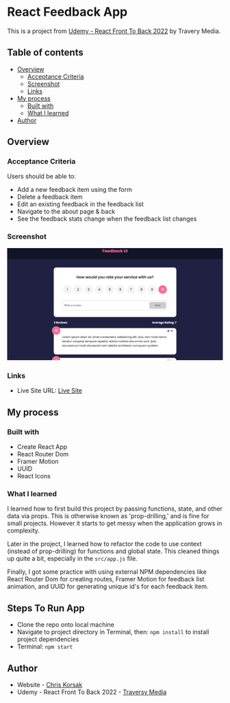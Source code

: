 # React Feedback App

This is a project from [Udemy - React Front To Back 2022](https://www.udemy.com/course/react-front-to-back-2022/) by Travery Media.

## Table of contents

- [Overview](#overview)
  - [Acceptance Criteria](#acceptance-criteria)
  - [Screenshot](#screenshot)
  - [Links](#links)
- [My process](#my-process)
  - [Built with](#built-with)
  - [What I learned](#what-i-learned)
- [Author](#author)

## Overview

### Acceptance Criteria

Users should be able to:

- Add a new feedback item using the form
- Delete a feedback item
- Edit an existing feedback in the feedback list
- Navigate to the about page & back
- See the feedback stats change when the feedback list changes

### Screenshot

![](src/images/app-screenshot.png)

### Links

- Live Site URL: [Live Site](https://gregarious-custard-53a7d3.netlify.app/)

## My process

### Built with

- Create React App
- React Router Dom
- Framer Motion
- UUID
- React Icons

### What I learned

I learned how to first build this project by passing functions, state, and other data via props. This is otherwise known as 'prop-drilling,' and is fine for small projects. However it starts to get messy when the application grows in complexity.

Later in the project, I learned how to refactor the code to use context (instead of prop-drilling) for functions and global state. This cleaned things up quite a bit, especially in the `src/app.js` file.

Finally, I got some practice with using external NPM dependencies like React Router Dom for creating routes, Framer Motion for feedback list animation, and UUID for generating unique id's for each feedback item.

## Steps To Run App

- Clone the repo onto local machine
- Navigate to project directory in Terminal, then: `npm install` to install project dependencies
- Terminal: `npm start`

## Author

- Website - [Chris Korsak](https://www.chriskorsak.net)
- Udemy - React Front To Back 2022 - [Traversy Media](https://www.udemy.com/course/react-front-to-back-2022/)

